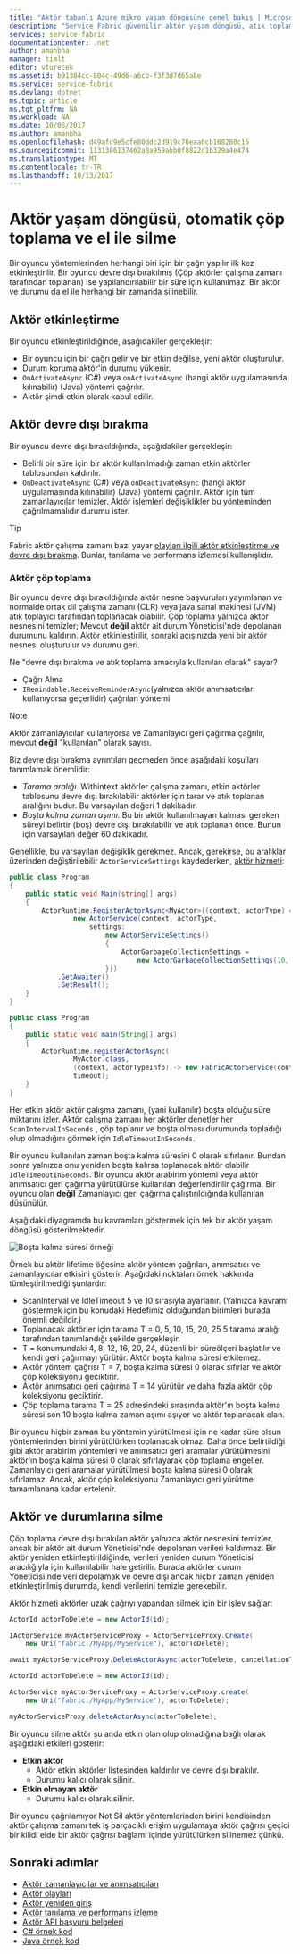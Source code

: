```yaml
---
title: "Aktör tabanlı Azure mikro yaşam döngüsüne genel bakış | Microsoft Docs"
description: "Service Fabric güvenilir aktör yaşam döngüsü, atık toplama ve aktörler ve durumlarına el ile silinmesi açıklanmaktadır"
services: service-fabric
documentationcenter: .net
author: amanbha
manager: timlt
editor: vturecek
ms.assetid: b91384cc-804c-49d6-a6cb-f3f3d7d65a8e
ms.service: service-fabric
ms.devlang: dotnet
ms.topic: article
ms.tgt_pltfrm: NA
ms.workload: NA
ms.date: 10/06/2017
ms.author: amanbha
ms.openlocfilehash: d49afd9e5cfe80ddc2d919c76eaa0cb168280c15
ms.sourcegitcommit: 1131386137462a8a959abb0f8822d1b329a4e474
ms.translationtype: MT
ms.contentlocale: tr-TR
ms.lasthandoff: 10/13/2017
---
```

# <a name="actor-lifecycle-automatic-garbage-collection-and-manual-delete"></a>Aktör yaşam döngüsü, otomatik çöp toplama ve el ile silme
Bir oyuncu yöntemlerinden herhangi biri için bir çağrı yapılır ilk kez etkinleştirilir. Bir oyuncu devre dışı bırakılmış (Çöp aktörler çalışma zamanı tarafından toplanan) ise yapılandırılabilir bir süre için kullanılmaz. Bir aktör ve durumu da el ile herhangi bir zamanda silinebilir.

## <a name="actor-activation"></a>Aktör etkinleştirme
Bir oyuncu etkinleştirildiğinde, aşağıdakiler gerçekleşir:

* Bir oyuncu için bir çağrı gelir ve bir etkin değilse, yeni aktör oluşturulur.
* Durum koruma aktör'in durumu yüklenir.
* `OnActivateAsync` (C#) veya `onActivateAsync` (hangi aktör uygulamasında kılınabilir) (Java) yöntemi çağrılır.
* Aktör şimdi etkin olarak kabul edilir.

## <a name="actor-deactivation"></a>Aktör devre dışı bırakma
Bir oyuncu devre dışı bırakıldığında, aşağıdakiler gerçekleşir:

* Belirli bir süre için bir aktör kullanılmadığı zaman etkin aktörler tablosundan kaldırılır.
* `OnDeactivateAsync` (C#) veya `onDeactivateAsync` (hangi aktör uygulamasında kılınabilir) (Java) yöntemi çağrılır. Aktör için tüm zamanlayıcılar temizler. Aktör işlemleri değişiklikler bu yönteminden çağrılmamalıdır durumu ister.

> [!TIP]
> Fabric aktör çalışma zamanı bazı yayar [olayları ilgili aktör etkinleştirme ve devre dışı bırakma](service-fabric-reliable-actors-diagnostics.md#list-of-events-and-performance-counters). Bunlar, tanılama ve performans izlemesi kullanışlıdır.
>
>

### <a name="actor-garbage-collection"></a>Aktör çöp toplama
Bir oyuncu devre dışı bırakıldığında aktör nesne başvuruları yayımlanan ve normalde ortak dil çalışma zamanı (CLR) veya java sanal makinesi (JVM) atık toplayıcı tarafından toplanacak olabilir. Çöp toplama yalnızca aktör nesnesini temizler; Mevcut **değil** aktör ait durum Yöneticisi'nde depolanan durumunu kaldırın. Aktör etkinleştirilir, sonraki açışınızda yeni bir aktör nesnesi oluşturulur ve durumu geri.

Ne "devre dışı bırakma ve atık toplama amacıyla kullanılan olarak" sayar?

* Çağrı Alma
* `IRemindable.ReceiveReminderAsync`(yalnızca aktör anımsatıcıları kullanıyorsa geçerlidir) çağrılan yöntemi

> [!NOTE]
> Aktör zamanlayıcılar kullanıyorsa ve Zamanlayıcı geri çağırma çağrılır, mevcut **değil** "kullanılan" olarak sayısı.
>
>

Biz devre dışı bırakma ayrıntıları geçmeden önce aşağıdaki koşulları tanımlamak önemlidir:

* *Tarama aralığı*. Withintext aktörler çalışma zamanı, etkin aktörler tablosunu devre dışı bırakılabilir aktörler için tarar ve atık toplanan aralığını budur. Bu varsayılan değeri 1 dakikadır.
* *Boşta kalma zaman aşımı*. Bu bir aktör kullanılmayan kalması gereken süreyi belirtir (boş) devre dışı bırakılabilir ve atık toplanan önce. Bunun için varsayılan değer 60 dakikadır.

Genellikle, bu varsayılan değişiklik gerekmez. Ancak, gerekirse, bu aralıklar üzerinden değiştirilebilir `ActorServiceSettings` kaydederken, [aktör hizmeti](service-fabric-reliable-actors-platform.md):

```csharp
public class Program
{
    public static void Main(string[] args)
    {
        ActorRuntime.RegisterActorAsync<MyActor>((context, actorType) =>
                new ActorService(context, actorType,
                    settings:
                        new ActorServiceSettings()
                        {
                            ActorGarbageCollectionSettings =
                                new ActorGarbageCollectionSettings(10, 2)
                        }))
            .GetAwaiter()
            .GetResult();
    }
}
```

```Java
public class Program
{
    public static void main(String[] args)
    {
        ActorRuntime.registerActorAsync(
                MyActor.class,
                (context, actorTypeInfo) -> new FabricActorService(context, actorTypeInfo),
                timeout);
    }
}
```
Her etkin aktör aktör çalışma zamanı, (yani kullanılır) boşta olduğu süre miktarını izler. Aktör çalışma zamanı her aktörler denetler her `ScanIntervalInSeconds` , çöp toplanır ve boşta olması durumunda topladığı olup olmadığını görmek için `IdleTimeoutInSeconds`.

Bir oyuncu kullanılan zaman boşta kalma süresini 0 olarak sıfırlanır. Bundan sonra yalnızca onu yeniden boşta kalırsa toplanacak aktör olabilir `IdleTimeoutInSeconds`. Bir oyuncu aktör arabirim yöntemi veya aktör anımsatıcı geri çağırma yürütülürse kullanılan değerlendirilir çağırma. Bir oyuncu olan **değil** Zamanlayıcı geri çağırma çalıştırıldığında kullanılan düşünülür.

Aşağıdaki diyagramda bu kavramları göstermek için tek bir aktör yaşam döngüsü gösterilmektedir.

![Boşta kalma süresi örneği][1]

Örnek bu aktör lifetime öğesine aktör yöntem çağrıları, anımsatıcı ve zamanlayıcılar etkisini gösterir. Aşağıdaki noktaları örnek hakkında tümleştirilmediği şunlardır:

* ScanInterval ve IdleTimeout 5 ve 10 sırasıyla ayarlanır. (Yalnızca kavramı göstermek için bu konudaki Hedefimiz olduğundan birimleri burada önemli değildir.)
* Toplanacak aktörler için tarama T = 0, 5, 10, 15, 20, 25 5 tarama aralığı tarafından tanımlandığı şekilde gerçekleşir.
* T = konumundaki 4, 8, 12, 16, 20, 24, düzenli bir süreölçeri başlatılır ve kendi geri çağırmayı yürütür. Aktör boşta kalma süresi etkilemez.
* Aktör yöntem çağrısı T = 7, boşta kalma süresi 0 olarak sıfırlar ve aktör çöp koleksiyonu geciktirir.
* Aktör anımsatıcı geri çağırma T = 14 yürütür ve daha fazla aktör çöp koleksiyonu geciktirir.
* Çöp toplama tarama T = 25 adresindeki sırasında aktör'ın boşta kalma süresi son 10 boşta kalma zaman aşımı aşıyor ve aktör toplanacak olan.

Bir oyuncu hiçbir zaman bu yöntemin yürütülmesi için ne kadar süre olsun yöntemlerinden birini yürütülürken toplanacak olmaz. Daha önce belirtildiği gibi aktör arabirim yöntemleri ve anımsatıcı geri aramalar yürütülmesini aktör'ın boşta kalma süresi 0 olarak sıfırlayarak çöp toplama engeller. Zamanlayıcı geri aramalar yürütülmesi boşta kalma süresi 0 olarak sıfırlamaz. Ancak, aktör çöp koleksiyonu Zamanlayıcı geri yürütme tamamlanana kadar ertelenir.

## <a name="deleting-actors-and-their-state"></a>Aktör ve durumlarına silme
Çöp toplama devre dışı bırakılan aktör yalnızca aktör nesnesini temizler, ancak bir aktör ait durum Yöneticisi'nde depolanan verileri kaldırmaz. Bir aktör yeniden etkinleştirildiğinde, verileri yeniden durum Yöneticisi aracılığıyla için kullanılabilir hale getirilir. Burada aktörler durum Yöneticisi'nde veri depolamak ve devre dışı ancak hiçbir zaman yeniden etkinleştirilmiş durumda, kendi verilerini temizle gerekebilir.

[Aktör hizmeti](service-fabric-reliable-actors-platform.md) aktörler uzak çağrıyı yapandan silmek için bir işlev sağlar:

```csharp
ActorId actorToDelete = new ActorId(id);

IActorService myActorServiceProxy = ActorServiceProxy.Create(
    new Uri("fabric:/MyApp/MyService"), actorToDelete);

await myActorServiceProxy.DeleteActorAsync(actorToDelete, cancellationToken)
```
```Java
ActorId actorToDelete = new ActorId(id);

ActorService myActorServiceProxy = ActorServiceProxy.create(
    new Uri("fabric:/MyApp/MyService"), actorToDelete);

myActorServiceProxy.deleteActorAsync(actorToDelete);
```

Bir oyuncu silme aktör şu anda etkin olan olup olmadığına bağlı olarak aşağıdaki etkileri gösterir:

* **Etkin aktör**
  * Aktör etkin aktörler listesinden kaldırılır ve devre dışı bırakılır.
  * Durumu kalıcı olarak silinir.
* **Etkin olmayan aktör**
  * Durumu kalıcı olarak silinir.

Bir oyuncu çağrılamıyor Not Sil aktör yöntemlerinden birini kendisinden aktör çalışma zamanı tek iş parçacıklı erişim uygulamaya aktör çağrısı geçici bir kilidi elde bir aktör çağrısı bağlamı içinde yürütülürken silinemez çünkü.

## <a name="next-steps"></a>Sonraki adımlar
* [Aktör zamanlayıcılar ve anımsatıcıları](service-fabric-reliable-actors-timers-reminders.md)
* [Aktör olayları](service-fabric-reliable-actors-events.md)
* [Aktör yeniden giriş](service-fabric-reliable-actors-reentrancy.md)
* [Aktör tanılama ve performans izleme](service-fabric-reliable-actors-diagnostics.md)
* [Aktör API başvuru belgeleri](https://msdn.microsoft.com/library/azure/dn971626.aspx)
* [C# örnek kod](https://github.com/Azure/servicefabric-samples)
* [Java örnek kod](http://github.com/Azure-Samples/service-fabric-java-getting-started)

<!--Image references-->
[1]: ./media/service-fabric-reliable-actors-lifecycle/garbage-collection.png
